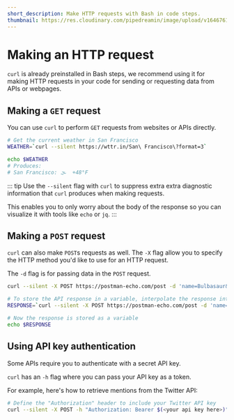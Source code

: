 ```yaml
---
short_description: Make HTTP requests with Bash in code steps.
thumbnail: https://res.cloudinary.com/pipedreamin/image/upload/v1646761145/docs/icons/shrine20210108-1-qsuy1b_bhftb2.svg
---
```


# Making an HTTP request

`curl` is already preinstalled in Bash steps, we recommend using it for making HTTP requests in your code for sending or requesting data from APIs or webpages.

## Making a `GET` request

You can use `curl` to perform `GET` requests from websites or APIs directly.

```bash
# Get the current weather in San Francisco
WEATHER=`curl --silent https://wttr.in/San\ Francisco\?format=3`

echo $WEATHER
# Produces:
# San Francisco: 🌫  +48°F
```

::: tip
Use the `--silent` flag with `curl` to suppress extra extra diagnostic information that `curl` produces when making requests.

This enables you to only worry about the body of the response so you can visualize it with tools like `echo` or `jq`.
:::

## Making a `POST` request

`curl` can also make `POST`s requests as well. The `-X` flag allow you to specify the HTTP method you'd like to use for an HTTP request.

The `-d` flag is for passing data in the `POST` request.

```bash
curl --silent -X POST https://postman-echo.com/post -d 'name=Bulbasaur&id=1'

# To store the API response in a variable, interpolate the response into a string and store it in variable
RESPONSE=`curl --silent -X POST https://postman-echo.com/post -d 'name=Bulbasaur&id=1'`

# Now the response is stored as a variable
echo $RESPONSE
```

## Using API key authentication

Some APIs require you to authenticate with a secret API key.

`curl` has an `-h` flag where you can pass your API key as a token.

For example, here's how to retrieve mentions from the Twitter API:

```bash
# Define the "Authorization" header to include your Twitter API key
curl --silent -X POST -h "Authorization: Bearer $(<your api key here>)" https://api.twitter.com/2/users/@pipedream/mentions
```
